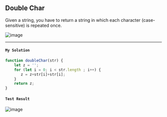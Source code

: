 ## Double Char

Given a string, you have to return a string in which each character (case-sensitive) is repeated once.

![image](https://user-images.githubusercontent.com/99033220/172078601-d25f8300-f055-4a18-9494-f7a692087894.png)

---

#### `My Solution`
```JavaScript
function doubleChar(str) {
    let z = '';
    for (let i = 0; i < str.length ; i++) {
       z = z+str[i]+str[i];
    }
    return z; 
}
```
#### `Test Result`
![image](https://user-images.githubusercontent.com/99033220/172078664-6dd91858-f2ea-41ae-be21-9bf9ee616a20.png)


